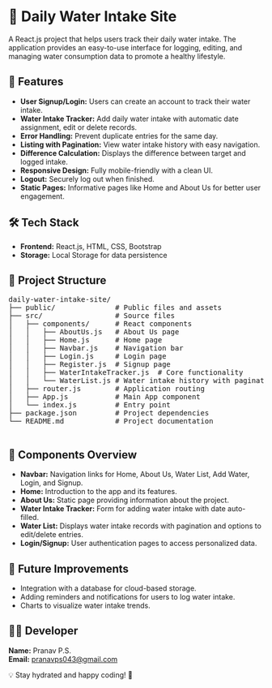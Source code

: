 <!DOCTYPE html>
<html lang="en">
<head>
  <meta charset="UTF-8">
  <meta name="viewport" content="width=device-width, initial-scale=1.0">

</head>
<body>

  <h1>🌊 Daily Water Intake Site</h1>
  <p>A React.js project that helps users track their daily water intake. The application provides an easy-to-use interface for logging, editing, and managing water consumption data to promote a healthy lifestyle.</p>

  <h2>🚀 Features</h2>
  <ul>
    <li><strong>User Signup/Login:</strong> Users can create an account to track their water intake.</li>
    <li><strong>Water Intake Tracker:</strong> Add daily water intake with automatic date assignment, edit or delete records.</li>
    <li><strong>Error Handling:</strong> Prevent duplicate entries for the same day.</li>
    <li><strong>Listing with Pagination:</strong> View water intake history with easy navigation.</li>
    <li><strong>Difference Calculation:</strong> Displays the difference between target and logged intake.</li>
    <li><strong>Responsive Design:</strong> Fully mobile-friendly with a clean UI.</li>
    <li><strong>Logout:</strong> Securely log out when finished.</li>
    <li><strong>Static Pages:</strong> Informative pages like Home and About Us for better user engagement.</li>
  </ul>

  <h2>🛠️ Tech Stack</h2>
  <ul>
    <li><strong>Frontend:</strong> React.js, HTML, CSS, Bootstrap</li>
    <li><strong>Storage:</strong> Local Storage for data persistence</li>
  </ul>

  <h2>📂 Project Structure</h2>
  <pre>
daily-water-intake-site/
├── public/              # Public files and assets
├── src/                 # Source files
│   ├── components/      # React components
│   │   ├── AboutUs.js   # About Us page
│   │   ├── Home.js      # Home page
│   │   ├── Navbar.js    # Navigation bar
│   │   ├── Login.js     # Login page
│   │   ├── Register.js  # Signup page
│   │   ├── WaterIntakeTracker.js  # Core functionality
│   │   └── WaterList.js # Water intake history with pagination
│   ├── router.js        # Application routing
│   ├── App.js           # Main App component
│   └── index.js         # Entry point
├── package.json         # Project dependencies
└── README.md            # Project documentation
  </pre>

  
  <h2>🎨 Components Overview</h2>
  <ul>
    <li><strong>Navbar:</strong> Navigation links for Home, About Us, Water List, Add Water, Login, and Signup.</li>
    <li><strong>Home:</strong> Introduction to the app and its features.</li>
    <li><strong>About Us:</strong> Static page providing information about the project.</li>
    <li><strong>Water Intake Tracker:</strong> Form for adding water intake with date auto-filled.</li>
    <li><strong>Water List:</strong> Displays water intake records with pagination and options to edit/delete entries.</li>
    <li><strong>Login/Signup:</strong> User authentication pages to access personalized data.</li>
  </ul>

  <h2>🚧 Future Improvements</h2>
  <ul>
    <li>Integration with a database for cloud-based storage.</li>
    <li>Adding reminders and notifications for users to log water intake.</li>
    <li>Charts to visualize water intake trends.</li>
  </ul>

  <h2>👨‍💻 Developer</h2>
  <p><strong>Name:</strong> Pranav P.S.<br>
  <strong>Email:</strong> <a href="mailto:pranavps043@gmail.com">pranavps043@gmail.com</a><br>


  <p>💡 Stay hydrated and happy coding! 🌊</p>

</body>
</html>
